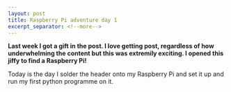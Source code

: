 ```yaml
---
layout: post
title: Raspberry Pi adventure day 1
excerpt_separator: <!--more-->
---
```


**Last week I got a gift in the post. I love getting post, regardless of how underwhelming the content but this was extremily exciting. I opened this jiffy to find a Raspberry Pi!**  

Today is the day I solder the header onto my Raspberry Pi and set it up and run my first python programme on it.
<!--more-->